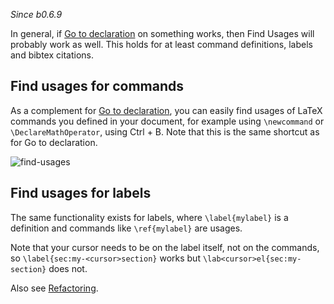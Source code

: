 _Since b0.6.9_

In general, if [Go to declaration](Go-to-declaration) on something works, then Find Usages will probably work as well.
This holds for at least command definitions, labels and bibtex citations.

## Find usages for commands
As a complement for [Go to declaration](Go-to-declaration), you can easily find usages of LaTeX commands you defined in your document, for example using `\newcommand` or `\DeclareMathOperator`, using <shortcut>Ctrl + B</shortcut>.
Note that this is the same shortcut as for Go to declaration.

![find-usages](https://raw.githubusercontent.com/wiki/Hannah-Sten/TeXiFy-IDEA/Navigation/figures/find-usages.png)

## Find usages for labels

The same functionality exists for labels, where `\label{mylabel}` is a definition and commands like `\ref{mylabel}` are usages.

Note that your cursor needs to be on the label itself, not on the commands, so `\label{sec:my-<cursor>section}` works but `\lab<cursor>el{sec:my-section}` does not.

Also see [Refactoring](Refactoring).
